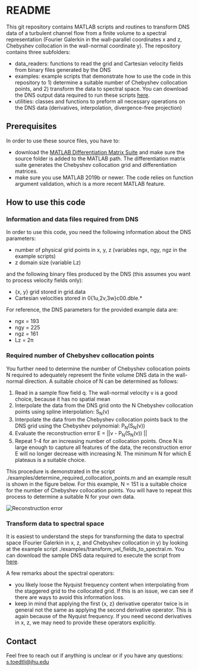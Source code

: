 # README #

This git repository contains MATLAB scripts and routines to transform DNS data of a turbulent channel flow from a finite volume to a spectral representation (Fourier Galerkin in the wall-parallel coordinates x and z, Chebyshev collocation in the wall-normal coordinate y). The repository contains three subfolders:

* data_readers: functions to read the grid and Cartesian velocity fields from binary files generated by the DNS
* examples: example scripts that demonstrate how to use the code in this repository to 1) determine a suitable number of Chebyshev collocation points, and 2) transform the data to spectral space. You can download the DNS output data required to run these scripts [here](https://livejohnshopkins-my.sharepoint.com/:f:/g/personal/stoedtl1_jh_edu/Eq_B4b21yx5Fg6eLi4zuYjsBZJp3re1-LI3k4D_hkL3vRw?e=IvmSOW).
* utilities: classes and functions to preform all necessary operations on the DNS data (derivatives, interpolation, divergence-free projection)

## Prerequisites ##
In order to use these source files, you have to:

* download the [MATLAB Differentiation Matrix Suite](https://www.mathworks.com/matlabcentral/fileexchange/29-dmsuite) and make sure the source folder is added to the MATLAB path. The differentiation matrix suite generates the Chebyshev collocation grid and differentiation matrices.
* make sure you use MATLAB 2019b or newer. The code relies on function argument validation, which is a more recent MATLAB feature.

## How to use this code ##

### Information and data files required from DNS ###

In order to use this code, you need the following information about the DNS parameters:

* number of physical grid points in x, y, z (variables ngx, ngy, ngz in the example scripts)
* z domain size (variable Lz)

and the following binary files produced by the DNS (this assumes you want to process velocity fields only):

* {x, y} grid stored in grid.data
* Cartesian velocities stored in 0{1u,2v,3w}c00.dble.*

For reference, the DNS parameters for the provided example data are:

* ngx = 193
* ngy = 225
* ngz = 161
* Lz = 2π


### Required number of Chebyshev collocation points ###
You further need to determine the number of Chebyshev collocation points N required to adequately represent the finite volume DNS data in the wall-normal direction. A suitable choice of N can be determined as follows:

1. Read in a sample flow field q. The wall-normal velocity v is a good choice, because it has no spatial mean
2. Interpolate the data from the DNS grid onto the N Chebyshev collocation points using spline interpolation: S<sub>N</sub>(v)
3. Interpolate the data from the Chebyshev collocation points back to the DNS grid using the Chebyshev polynomial: P<sub>N</sub>(S<sub>N</sub>(v))
4. Evaluate the reconstruction error E = ||v - P<sub>N</sub>(S<sub>N</sub>(v)) ||
5. Repeat 1-4 for an increasing number of collocation points. Once N is large enough to capture all features of the data, the reconstruction error E will no longer decrease with increasing N. The minimum N for which E plateaus is a suitable choice.

This procedure is demonstrated in the script ./examples/determine_required_collocation_points.m
and an example result is shown in the figure below. For this example, N = 151 is a suitable choice for the number of Chebyshev collocation points. You will have to repeat this process to determine a suitable N for your own data.

![Reconstruction error](./reconstruction_error.png)


### Transform data to spectral space ###
It is easiest to understand the steps for transforming the data to spectral space (Fourier Galerkin in x, z, and Chebyshev collocation in y) by looking at the example script ./examples/transform_vel_fields_to_spectral.m. You can download the sample DNS data required to execute the script from [here](https://livejohnshopkins-my.sharepoint.com/:f:/g/personal/stoedtl1_jh_edu/Eq_B4b21yx5Fg6eLi4zuYjsBZJp3re1-LI3k4D_hkL3vRw?e=IvmSOW).

A few remarks about the spectral operators:

* you likely loose the Nyquist frequency content when interpolating from the staggered grid to the collocated grid. If this is an issue, we can see if there are ways to avoid this information loss.
* keep in mind that applying the first {x, z} derivative operator twice is in general not the same as applying the second derivative operator. This is again because of the Nyquist frequency. If you need second derivatives in x, z, we may need to provide these operators explicitly.


## Contact  ##

Feel free to reach out if anything is unclear or if you have any questions: [s.toedtli@jhu.edu](mailto:s.toedtli@jhu.edu)


